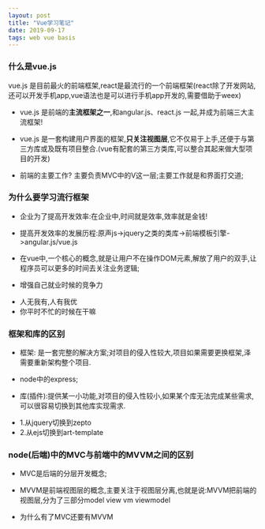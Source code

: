 ```yaml
---
layout: post
title: "Vue学习笔记"
date: 2019-09-17 
tags: web vue basis
---
```


### 什么是vue.js
vue.js 是目前最火的前端框架,react是最流行的一个前端框架(react除了开发网站,还可以开发手机app,vue语法也是可以进行手机app开发的,需要借助于weex)

+ vue.js 是前端的**主流框架之一**,和angular.js、react.js 一起,并成为前端三大主流框架!

+ vue.js 是一套构建用户界面的框架,**只关注视图层**,它不仅易于上手,还便于与第三方库或及既有项目整合.(vue有配套的第三方类库,可以整合其起来做大型项目的开发)

+ 前端的主要工作? 主要负责MVC中的V这一层;主要工作就是和界面打交道;

### 为什么要学习流行框架
+ 企业为了提高开发效率:在企业中,时间就是效率,效率就是金钱!

+ 提高开发效率的发展历程:原声js->jquery之类的类库->前端模板引擎->angular.js/vue.js  

+ 在vue中,一个核心的概念,就是让用户不在操作DOM元素,解放了用户的双手,让程序员可以更多的时间去关注业务逻辑;

+ 增强自己就业时候的竞争力

- 人无我有,人有我优
- 你平时不忙的时候在干嘛

### 框架和库的区别
+ 框架: 是一套完整的解决方案;对项目的侵入性较大,项目如果需要更换框架,泽需要重新架构整个项目.
- node中的express;

+ 库(插件):提供某一小功能,对项目的侵入性较小,如果某个库无法完成某些需求,可以很容易切换到其他库实现需求.
- 1.从jquery切换到zepto
- 2.从ejs切换到art-template

### node(后端)中的MVC与前端中的MVVM之间的区别

+ MVC是后端的分层开发概念;
+ MVVM是前端视图层的概念,主要关注于视图层分离,也就是说:MVVM把前端的视图层,分为了三部分model view vm viewmodel

+ 为什么有了MVC还要有MVVM